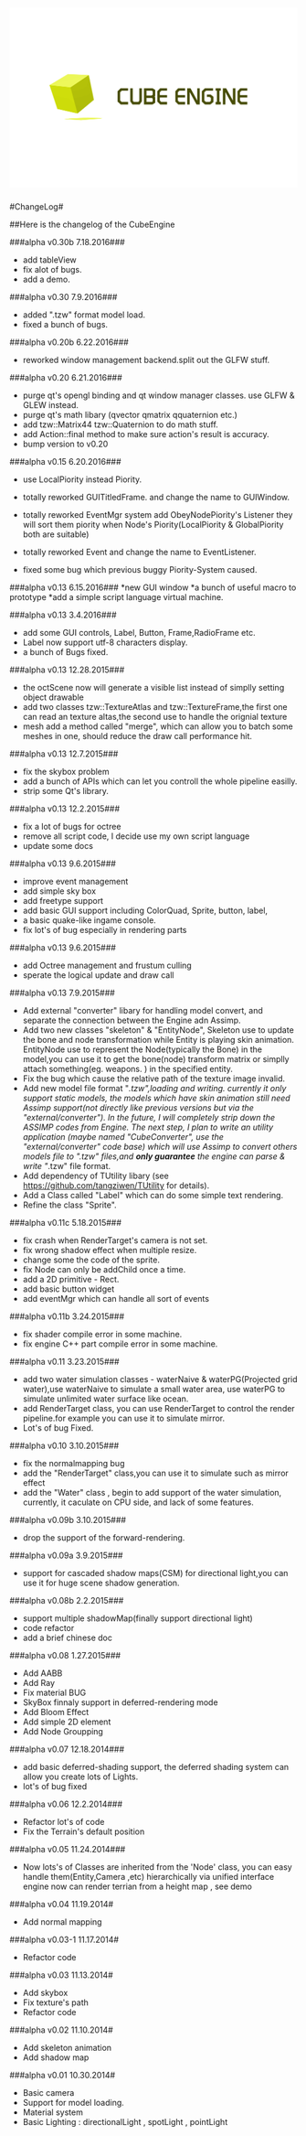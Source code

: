![](logo.png)
===================

#ChangeLog#

##Here is the changelog of the CubeEngine

###alpha v0.30b 7.18.2016###
* add tableView
* fix alot of bugs.
* add a demo.

###alpha v0.30 7.9.2016###
* added ".tzw" format model load.
* fixed a bunch of bugs.

###alpha v0.20b 6.22.2016###
* reworked window management backend.split out the GLFW stuff.

###alpha v0.20 6.21.2016###
* purge qt's opengl binding and qt window manager classes. use GLFW & GLEW instead.
* purge qt's math libary (qvector qmatrix qquaternion etc.)
* add tzw::Matrix44 tzw::Quaternion to do math stuff.
* add Action::final method to make sure action's result is accuracy.
* bump version to v0.20

###alpha v0.15 6.20.2016###
* use LocalPiority instead Piority.
* totally reworked GUITitledFrame. and change the name to GUIWindow.
* totally reworked EventMgr system add ObeyNodePiority's Listener they will sort them piority when Node's Piority(LocalPiority & GlobalPiority both are suitable)
* totally reworked Event and change the name to EventListener.

* fixed some bug which previous buggy Piority-System caused.

###alpha v0.13 6.15.2016###
*new GUI window
*a bunch of useful macro to prototype
*add a simple script language virtual machine.

###alpha v0.13 3.4.2016###
* add some GUI controls, Label, Button, Frame,RadioFrame etc.
* Label now support utf-8 characters display.
* a bunch of Bugs fixed.

###alpha v0.13 12.28.2015###
* the octScene now will generate a visible list instead of simplly setting object drawable 
* add two classes tzw::TextureAtlas and tzw::TextureFrame,the first one can read an texture altas,the second use to handle the orignial texture
* mesh add a method called "merge", which can allow you to batch some meshes in one, should reduce the draw call performance hit.

###alpha v0.13 12.7.2015###
* fix the skybox problem
* add a bunch of APIs which can let you controll the whole pipeline easilly.
* strip some Qt's library.

###alpha v0.13 12.2.2015###
* fix a lot of bugs for octree
* remove all script code, I decide use my own script language
* update some docs

###alpha v0.13 9.6.2015###
* improve event management
* add simple sky box
* add freetype support 
* add basic GUI support including ColorQuad, Sprite, button, label,
* a basic quake-like ingame console.
* fix lot's of bug especially in rendering parts

###alpha v0.13 9.6.2015###
* add Octree management and frustum culling
* sperate the logical update and draw call

###alpha v0.13 7.9.2015###
* Add external "converter" libary for handling model convert, and separate the connection between the Engine adn Assimp.
* Add two new classes "skeleton" & "EntityNode", Skeleton use to update the bone and node transformation while Entity is playing skin animation. EntityNode use to represent the Node(typically the Bone) in the model,you can use it to get the bone(node) transform matrix or simplly attach something(eg. weapons. ) in the specified entity.
* Fix the bug which cause the relative path of the texture image invalid.
* Add new model file format "*.tzw",loading and writing. currently it only support static models, the models which have skin animation still need Assimp support(not directly like previous versions but via the "external/converter"). In the future, I will completely strip down the ASSIMP codes from Engine. The next step, I plan to write an utility application (maybe named "CubeConverter", use the "external/converter" code base) which will use Assimp to convert others models file to ".tzw" files,and <b>only guarantee</b> the engine can parse & write "*.tzw" file format.
* Add dependency of TUtility libary (see <a href="https://github.com/tangziwen/TUtility">https://github.com/tangziwen/TUtility</a> for details).
* Add a Class called "Label" which can do some simple text rendering.
* Refine the class "Sprite".

###alpha v0.11c 5.18.2015###
* fix crash when RenderTarget's camera is not set.
* fix wrong shadow effect when multiple resize.
* change some the code of the sprite.
* fix Node can only be addChild once a time.
* add a 2D primitive - Rect.
* add basic button widget
* add eventMgr which can handle all sort of events


###alpha v0.11b 3.24.2015###
* fix shader compile error in some machine.
* fix engine C++ part compile error in some machine.

###alpha v0.11 3.23.2015###
* add two water simulation classes - waterNaive & waterPG(Projected grid water),use waterNaive to simulate a small water area, use waterPG to simulate unlimited water surface like ocean.
* add RenderTarget class, you can use RenderTarget to control the render pipeline.for example you can use it to simulate mirror.
* Lot's of bug Fixed.

###alpha v0.10 3.10.2015###
* fix the normalmapping bug
* add the "RenderTarget" class,you can use it to simulate such as mirror effect
* add the "Water" class , begin to add support of the water simulation, currently, it caculate on CPU side,
and lack of some features.

###alpha v0.09b 3.10.2015###
* drop the support of the forward-rendering.

###alpha v0.09a 3.9.2015###
* support for cascaded shadow maps(CSM) for directional light,you can use it for huge scene shadow generation.

###alpha v0.08b 2.2.2015###
* support multiple shadowMap(finally support directional light)
* code refactor
* add a brief chinese doc

###alpha v0.08 1.27.2015###
* Add AABB
* Add Ray
* Fix material BUG
* SkyBox finnaly support in deferred-rendering mode
* Add Bloom Effect
* Add simple 2D element
* Add Node Groupping 

###alpha v0.07 12.18.2014###
* add basic deferred-shading support, the deferred shading system can allow you create lots of Lights.
* lot's of bug fixed

###alpha v0.06 12.2.2014###
* Refactor lot's of code
* Fix the Terrain's default position

###alpha v0.05 11.24.2014###
* Now lots's of Classes are inherited from the 'Node' class, you can easy handle them(Entity,Camera ,etc) hierarchically via unified interface  
engine now can render terrian from a height map , see demo

###alpha v0.04 11.19.2014#
* Add normal mapping

###alpha v0.03-1 11.17.2014#
* Refactor code

###alpha v0.03 11.13.2014#
* Add skybox
* Fix texture's path 
* Refactor code

###alpha v0.02 11.10.2014#
* Add skeleton animation
* Add shadow map

###alpha v0.01 10.30.2014#
* Basic camera
* Support for model loading.
* Material system
* Basic Lighting : directionalLight , spotLight , pointLight